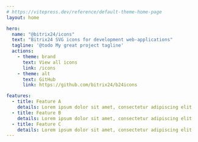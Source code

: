 ```yaml
---
# https://vitepress.dev/reference/default-theme-home-page
layout: home

hero:
  name: "@bitrix24/icons"
  text: "Bitrix24 SVG icons for development web-applications"
  tagline: '@todo My great project tagline'
  actions:
    - theme: brand
      text: View all icons
      link: /icons
    - theme: alt
      text: GitHub
      link: https://github.com/bitrix24/b24icons

features:
  - title: Feature A
    details: Lorem ipsum dolor sit amet, consectetur adipiscing elit
  - title: Feature B
    details: Lorem ipsum dolor sit amet, consectetur adipiscing elit
  - title: Feature C
    details: Lorem ipsum dolor sit amet, consectetur adipiscing elit
---
```


